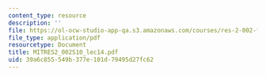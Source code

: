 ```yaml
---
content_type: resource
description: ''
file: https://ol-ocw-studio-app-qa.s3.amazonaws.com/courses/res-2-002-finite-element-procedures-for-solids-and-structures-spring-2010/39a6c855549b377e101d79495d27fc62_MITRES2_002S10_lec14.pdf
file_type: application/pdf
resourcetype: Document
title: MITRES2_002S10_lec14.pdf
uid: 39a6c855-549b-377e-101d-79495d27fc62
---
```

